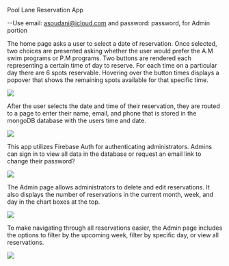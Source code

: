 Pool Lane Reservation App

--Use email: asoudani@icloud.com and password: password, for Admin portion

The home page asks a user to select a date of reservation. Once selected, two choices are presented asking whether the user would prefer the A.M swim programs or P.M programs. Two buttons are rendered each representing a certain time of day to reserve. For each time on a particular day there are 6 spots reservable. Hovering over the button times displays a popover that shows the remaining spots available for that specific time.

![](home.gif)


After the user selects the date and time of their reservation, they are routed to a page to enter their name, email, and phone that is stored in the mongoDB database with the users time and date.

![](reserve.gif)

This app utilizes Firebase Auth for authenticating administrators. Admins can sign in to view all data in the database or request an email link to change their password?

![](signIn.gif)

The Admin page allows administrators to delete and edit reservations. It also displays the number of reservations in the current month, week, and day in the chart boxes at the top.

![](admin1.gif)

To make navigating through all reservations easier, the Admin page includes the options to filter by the upcoming week, filter by specific day, or view all reservations.

![](filter.gif)

